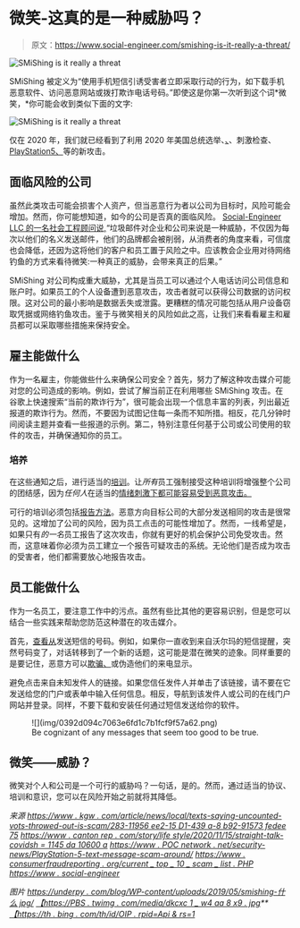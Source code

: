 # 微笑-这真的是一种威胁吗？

> 原文：<https://www.social-engineer.com/smishing-is-it-really-a-threat/>

![SMiShing is it really a threat](img/1decf3034619582e371c4ec700ff69f0.png)

SMiShing 被定义为“使用手机短信引诱受害者立即采取行动的行为，如下载手机恶意软件、访问恶意网站或拨打欺诈电话号码。”即使这是你第一次听到这个词*微笑，*你可能会收到类似下面的文字:

![SMiShing is it really a threat](img/3e574ed6ad7d794f56bbf81d2925628f.png)

仅在 2020 年，我们就已经看到了利用 2020 年美国总统选举、[、](https://www.cantonrep.com/story/lifestyle/2020/11/15/straight-talk-covid-clinical-study-scams-promise-big-bucks/6258109002/)、刺激检查、 [PlayStation5、](https://www.pocnetwork.net/security-news/playstation-5-text-message-scam-going-around/)等的新攻击。

## 面临风险的公司

虽然此类攻击可能会损害个人资产，但当恶意行为者以公司为目标时，风险可能会增加。然而，你可能想知道，如今的公司是否真的面临风险。 [Social-Engineer LLC 的一名社会工程顾问说,](https://www.social-engineer.com/about/)“垃圾邮件对企业和公司来说是一种威胁，不仅因为每次以他们的名义发送邮件，他们的品牌都会被削弱，从消费者的角度来看，可信度也会降低，还因为这将他们的客户和员工置于风险之中。应该教会企业用对待网络钓鱼的方式来看待微笑:一种真正的威胁，会带来真正的后果。”

SMiShing 对公司构成重大威胁，尤其是当员工可以通过个人电话访问公司信息和账户时。如果员工的个人设备遭到恶意攻击，攻击者就可以获得公司数据的访问权限。这对公司的最小影响是数据丢失或泄露。更糟糕的情况可能包括从用户设备窃取凭据或网络钓鱼攻击。鉴于与微笑相关的风险如此之高，让我们来看看雇主和雇员都可以采取哪些措施来保持安全。

## 雇主能做什么

作为一名雇主，你能做些什么来确保公司安全？首先，努力了解这种攻击媒介可能对您的公司造成的影响。例如，尝试了解当前正在利用哪些 SMiShing 攻击。在谷歌上快速搜索“当前的欺诈行为”，很可能会出现一个信息丰富的列表，列出最近报道的欺诈行为。然而，不要因为试图记住每一条而不知所措。相反，花几分钟时间阅读主题并查看一些报道的示例。第二，特别注意任何基于公司或公司使用的软件的攻击，并确保通知你的员工。

### 培养

在这些通知之后，进行适当的[培训](https://www.social-engineer.com/services/social-engineering-teaming-service/)。让*所有*员工强制接受这种培训将增强整个公司的团结感，因为*任何人*在适当的[情绪刺激下都可能容易受到恶意攻击。](https://www.social-engineer.org/social-engineering/covid-19-and-amygdala-hijacking-in-cyber-security-scams/)

可行的培训必须包括[报告方法](https://www.proofpoint.com/us/security-awareness/post/risky-business-phishing-and-smishing-attacks)。恶意方向目标公司的大部分发送相同的攻击是很常见的。这增加了公司的风险，因为员工点击的可能性增加了。然而，一线希望是，如果只有*的一名*员工报告了这次攻击，你就有更好的机会保护公司免受攻击。然而，这意味着你必须为员工建立一个报告可疑攻击的系统。无论他们是否成为攻击的受害者，他们都需要放心地报告攻击。

## 员工能做什么

作为一名员工，要注意工作中的污点。虽然有些比其他的更容易识别，但是您可以结合一些实践来帮助您防范这种潜在的攻击媒介。

首先，[查看从](https://www.howtogeek.com/526115/what-is-smishing-and-how-do-you-protect-yourself/)发送短信的号码。例如，如果你一直收到来自沃尔玛的短信提醒，突然号码变了，对话转移到了一个新的话题，这可能是潜在微笑的迹象。同样重要的是要记住，恶意方可以[欺骗、](https://www.fcc.gov/consumers/guides/spoofing-and-caller-id)或伪造他们的来电显示。

避免点击来自未知发件人的链接。如果您信任发件人并单击了该链接，请不要在它发送给您的门户或表单中输入任何信息。相反，导航到该发件人或公司的在线门户网站并登录。同样，不要下载和安装任何通过短信发送给你的软件。

<figure id="attachment_11965" aria-describedby="caption-attachment-11965" style="width: 474px" class="wp-caption aligncenter">![](img/0392d094c7063e6fd1c7b1fcf9f57a62.png)

<figcaption id="caption-attachment-11965" class="wp-caption-text">Be cognizant of any messages that seem too good to be true.</figcaption>

</figure>

## 微笑——威胁？

微笑对个人和公司是一个可行的威胁吗？一句话，是的。然而，通过适当的协议、培训和意识，您可以在风险开始之前就将其降低。

*来源*
*[https://www . kgw . com/article/news/local/texts-saying-uncounted-vots-throwed-out-is-scam/283-11956 ee2-15 D1-439 a-8 b92-91573 fedee 75](https://www.kgw.com/article/news/local/texts-saying-uncounted-ballots-thrown-out-is-scam/283-11956ee2-15d1-439a-8b92-91573fedee75)*
*[https://www . canton rep . com/story/life style/2020/11/15/straight-talk-covidsh = 1145 da 10600 a](https://www.cantonrep.com/story/lifestyle/2020/11/15/straight-talk-covid-clinical-study-scams-promise-big-bucks/6258109002/)*
*[https://www . POC network . net/security-news/PlayStation-5-text-message-scam-around/](https://www.pocnetwork.net/security-news/playstation-5-text-message-scam-going-around/)*
*[https://www . consumerfraudreporting . org/current _ top _ 10 _ scam _ list . PHP](https://www.consumerfraudreporting.org/current_top_10_scam_list.php)*
*[https://www . social-engineer](https://www.social-engineer.com/social-engineer-team/maxie-reynolds/)*

*图片*
*[https://underpy . com/blog/WP-content/uploads/2019/05/smishing-什么 jpg/](https://underspy.com/blog/wp-content/uploads/2019/05/smishing..jpg)*
*[【https://PBS . twimg . com/media/dkcxc 1 _ w4 aa 8 x9 . jpg](https://pbs.twimg.com/media/DkCXc1_W4AA8X9x.jpg)**[【https://th . bing . com/th/id/OIP . rpid=Api & rs=1](https://th.bing.com/th/id/OIP.r21pbEqZ7GRgANBz-AEBqAHaDo?pid=Api&rs=1)*